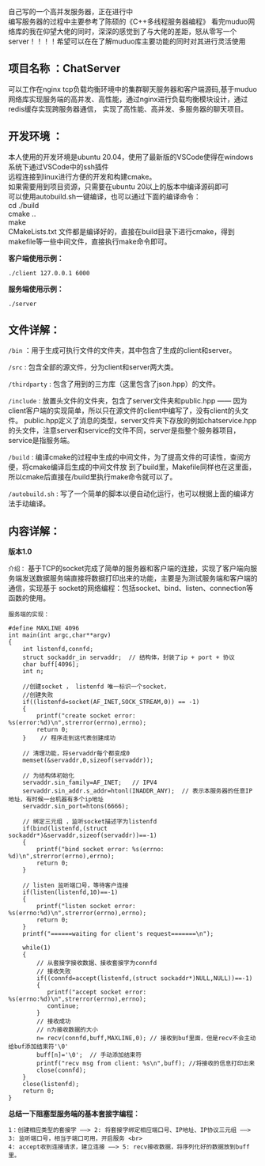 自己写的一个高并发服务器，正在进行中<br>
编写服务器的过程中主要参考了陈硕的《C++多线程服务器编程》
看完muduo网络库的我在仰望大佬的同时，深深的感觉到了与大佬的差距，怒从零写一个server！！！！希望可以在在了解muduo库主要功能的同时对其进行灵活使用<br>

项目名称 ：ChatServer
-----

可以工作在nginx tcp负载均衡环境中的集群聊天服务器和客户端源码,基于muduo网络库实现服务端的高并发、高性能，通过nginx进行负载均衡模块设计，通过redis缓存实现跨服务器通信，
实现了高性能、高并发、多服务器的聊天项目。

开发环境 ：
-------

本人使用的开发环境是ubuntu 20.04，使用了最新版的VSCode使得在windows系统下通过VSCode中的ssh插件<br>
远程连接到linux进行方便的开发和构建cmake。<br>
如果需要用到项目资源，只需要在ubuntu 20以上的版本中编译源码即可 <br>
可以使用autobuild.sh一键编译，也可以通过下面的编译命令：<br>
cd ./build <br>
cmake .. <br>
make <br>
CMakeLists.txt 文件都是编译好的，直接在build目录下进行cmake，得到makefile等一些中间文件，直接执行make命令即可。<br>

**客户端使用示例：**<br>
```
./client 127.0.0.1 6000
```
**服务端使用示例：**<br>
```
./server
```


文件详解：
--------
`/bin`                                                             ：用于生成可执行文件的文件夹，其中包含了生成的client和server。


`/src`  :  包含全部的源文件，分为client和server两大类。


`/thirdparty` :  包含了用到的三方库（这里包含了json.hpp）的文件。


`/include`    :  放置头文件的文件夹，包含了server文件夹和public.hpp —— 因为client客户端的实现简单，所以只在源文件的client中编写了，没有client的头文件。
public.hpp定义了消息的类型，server文件夹下存放的例如chatservice.hpp的头文件，注意server和service的文件不同，server是指整个服务器项目，service是指服务端。
                   
                   
`/build`      :  编译cmake的过程中生成的中间文件，为了提高文件的可读性，查阅方便，将cmake编译后生成的中间文件放
                   到了build里，Makefile同样也在这里面，所以cmake后直接在/build里执行make命令就可以了。
                   
`/autobuild.sh` : 写了一个简单的脚本以便自动化运行，也可以根据上面的编译方法手动编译。

内容详解：
-------
**版本1.0**<br>

`介绍：` 基于TCP的socket完成了简单的服务器和客户端的连接，实现了客户端向服务端发送数据服务端直接将数据打印出来的功能，主要是为测试服务端和客户端的通信，实现基于
socket的网络编程：包括socket、bind、listen、connection等函数的使用。<br>

`服务端的实现：`

```
#define MAXLINE 4096
int main(int argc,char**argv)
{
    int listenfd,connfd;
    struct sockaddr_in servaddr;  // 结构体，封装了ip + port + 协议
    char buff[4096];
    int n;

    //创建socket ， listenfd 唯一标识一个socket，
    //创建失败
    if((listenfd=socket(AF_INET,SOCK_STREAM,0)) == -1)
    {
        printf("create socket error: %s(error:%d)\n",strerror(errno),errno);
        return 0;
    }    // 程序走到这代表创建成功
    
    // 清理功能，将servaddr每个都变成0
    memset(&servaddr,0,sizeof(servaddr));
    
    // 为结构体初始化
    servaddr.sin_family=AF_INET;   // IPV4
    servaddr.sin_addr.s_addr=htonl(INADDR_ANY);  // 表示本服务器的任意IP地址，有时候一台机器有多个ip地址
    servaddr.sin_port=htons(6666);

    // 绑定三元组 ，监听socket描述字为listenfd
    if(bind(listenfd,(struct sockaddr*)&servaddr,sizeof(servaddr))==-1)
    {
        printf("bind socket error: %s(errno: %d)\n",strerror(errno),errno);
        return 0;
    }
    
    // listen 监听端口号，等待客户连接
    if(listen(listenfd,10)==-1)
    {
        printf("listen socket error: %s(errno:%d)\n",strerror(errno),errno);
        return 0;
    }
    printf("======waiting for client's request=======\n");
    
    while(1)
    {
        // 从套接字接收数据、接收套接字为connfd
        // 接收失败
        if((connfd=accept(listenfd,(struct sockaddr*)NULL,NULL))==-1)
        {
           printf("accept socket error: %s(errno:%d)\n",strerror(errno),errno);
           continue;
        }
        // 接收成功
        // n为接收数据的大小
        n= recv(connfd,buff,MAXLINE,0); // 接收到buf里面，但是recv不会主动给buf添加结束符'\0'
        buff[n]='\0';  // 手动添加结束符
        printf("recv msg from client: %s\n",buff); //将接收的信息打印出来
        close(connfd);
    }
    close(listenfd);
    return 0;
}
```
**总结一下阻塞型服务端的基本套接字编程：** <br>
```
1：创建相应类型的套接字 ——> 2: 将套接字绑定相应端口号、IP地址、IP协议三元组 ——> 3: 监听端口号，相当于端口可用，开启服务 <br>
4: accept收到连接请求，建立连接 ——> 5: recv接收数据，将序列化好的数据放到buff里。

